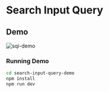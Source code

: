 # Search Input Query

## Demo

![sqi-demo](https://github.com/user-attachments/assets/1463555b-91a3-4f7b-9e0e-4172dd78afdd)

### Running Demo

```bash
cd search-input-query-demo
npm install
npm run dev
```
